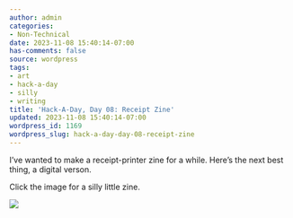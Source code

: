 ```yaml
---
author: admin
categories:
- Non-Technical
date: 2023-11-08 15:40:14-07:00
has-comments: false
source: wordpress
tags:
- art
- hack-a-day
- silly
- writing
title: 'Hack-A-Day, Day 08: Receipt Zine'
updated: 2023-11-08 15:40:14-07:00
wordpress_id: 1169
wordpress_slug: hack-a-day-day-08-receipt-zine
---
```

I’ve wanted to make a receipt-printer zine for a while. Here’s the next best thing, a digital verson.

Click the image for a silly little zine.

[![](/wp-content/uploads/2023/11/zine.png)](https://za3k.github.io/ha3k-08-receipt/)
